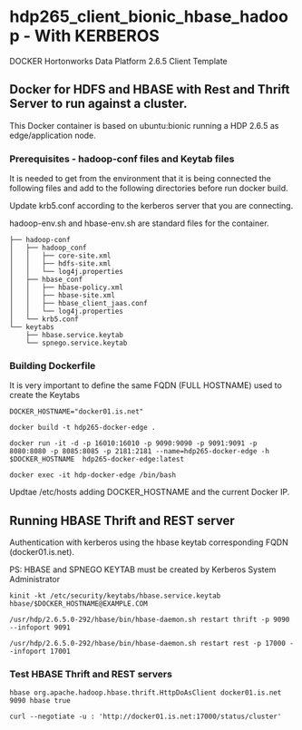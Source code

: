 # hdp265_client_bionic_hbase_hadoop - With KERBEROS

DOCKER Hortonworks Data Platform 2.6.5 Client Template

## Docker for HDFS and HBASE with Rest and Thrift Server to run against a cluster.

This Docker container is based on ubuntu:bionic running a HDP 2.6.5 as edge/application node.

### Prerequisites - hadoop-conf files and Keytab files 

It is needed to get from the environment that it is being connected the following files and add to the following directories before run docker build.

Update krb5.conf according to the kerberos server that you are connecting.

hadoop-env.sh and hbase-env.sh are standard files for the container.

```
├── hadoop-conf
│   ├── hadoop_conf
│   │   ├── core-site.xml
│   │   ├── hdfs-site.xml
│   │   └── log4j.properties
│   ├── hbase_conf
│   │   ├── hbase-policy.xml
│   │   ├── hbase-site.xml
│   │   ├── hbase_client_jaas.conf
│   │   └── log4j.properties
│   └── krb5.conf
└── keytabs
    ├── hbase.service.keytab
    └── spnego.service.keytab
```

### Building Dockerfile

It is very important to define the same FQDN (FULL HOSTNAME) used to create the Keytabs

```
DOCKER_HOSTNAME="docker01.is.net"

docker build -t hdp265-docker-edge .

docker run -it -d -p 16010:16010 -p 9090:9090 -p 9091:9091 -p 8080:8080 -p 8085:8085 -p 2181:2181 --name=hdp265-docker-edge -h $DOCKER_HOSTNAME  hdp265-docker-edge:latest

docker exec -it hdp-docker-edge /bin/bash

```
Updtae /etc/hosts adding DOCKER_HOSTNAME and the current Docker IP.

## Running HBASE Thrift and REST server

Authentication with kerberos using the hbase keytab corresponding FQDN (docker01.is.net).

PS: HBASE and SPNEGO KEYTAB must be created by Kerberos System Administrator

```
kinit -kt /etc/security/keytabs/hbase.service.keytab hbase/$DOCKER_HOSTNAME@EXAMPLE.COM

/usr/hdp/2.6.5.0-292/hbase/bin/hbase-daemon.sh restart thrift -p 9090 --infoport 9091

/usr/hdp/2.6.5.0-292/hbase/bin/hbase-daemon.sh restart rest -p 17000 --infoport 17001
```

### Test HBASE Thrift and REST servers


```
hbase org.apache.hadoop.hbase.thrift.HttpDoAsClient docker01.is.net 9090 hbase true

curl --negotiate -u : 'http://docker01.is.net:17000/status/cluster'
```

